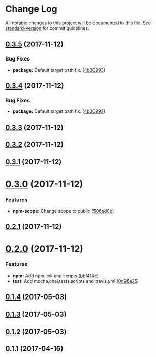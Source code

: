 # Change Log

All notable changes to this project will be documented in this file. See [standard-version](https://github.com/conventional-changelog/standard-version) for commit guidelines.

<a name="0.3.5"></a>
## [0.3.5](https://github.com/prashanthr/create-js-app/compare/v0.3.3...v0.3.5) (2017-11-12)


### Bug Fixes

* **package:** Default target path fix. ([4b30993](https://github.com/prashanthr/create-js-app/commit/4b30993))



<a name="0.3.4"></a>
## [0.3.4](https://github.com/prashanthr/create-js-app/compare/v0.3.3...v0.3.4) (2017-11-12)


### Bug Fixes

* **package:** Default target path fix. ([4b30993](https://github.com/prashanthr/create-js-app/commit/4b30993))



<a name="0.3.3"></a>
## [0.3.3](https://github.com/prashanthr/create-js-app/compare/v0.3.2...v0.3.3) (2017-11-12)



<a name="0.3.2"></a>
## [0.3.2](https://github.com/prashanthr/create-js-app/compare/v0.3.1...v0.3.2) (2017-11-12)



<a name="0.3.1"></a>
## [0.3.1](https://github.com/prashanthr/create-js-app/compare/v0.3.0...v0.3.1) (2017-11-12)



<a name="0.3.0"></a>
# [0.3.0](https://github.com/prashanthr/create-js-app/compare/v0.2.1...v0.3.0) (2017-11-12)


### Features

* **npm-scope:** Change scope to public ([506ed0b](https://github.com/prashanthr/create-js-app/commit/506ed0b))



<a name="0.2.1"></a>
## [0.2.1](https://github.com/prashanthr/create-js-app/compare/v0.2.0...v0.2.1) (2017-11-12)



<a name="0.2.0"></a>
# [0.2.0](https://github.com/prashanthr/create-js-app/compare/v0.1.4...v0.2.0) (2017-11-12)


### Features

* **npm:** Add npm link and scripts ([bbf414c](https://github.com/prashanthr/create-js-app/commit/bbf414c))
* **test:** Add mocha,chai,tests,scripts and travis.yml ([0d98a25](https://github.com/prashanthr/create-js-app/commit/0d98a25))



<a name="0.1.4"></a>
## [0.1.4](https://github.com/prashanthr/create-js-app/compare/v0.1.3...v0.1.4) (2017-05-03)



<a name="0.1.3"></a>
## [0.1.3](https://github.com/prashanthr/create-js-app/compare/v0.1.2...v0.1.3) (2017-05-03)



<a name="0.1.2"></a>
## [0.1.2](https://github.com/prashanthr/create-js-app/compare/v0.1.1...v0.1.2) (2017-05-03)



<a name="0.1.1"></a>
## 0.1.1 (2017-04-16)
